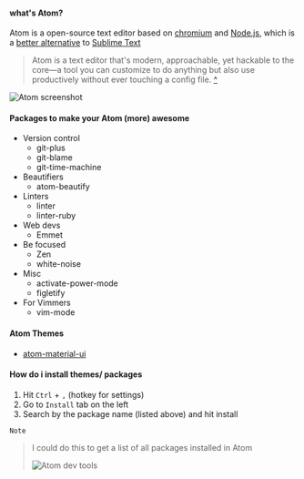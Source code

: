 #### what's Atom?
  Atom is a open-source text editor based on [chromium](https://www.chromium.org/ "Open-source google chrome browser project") and [Node.js](https://nodejs.org/en/ "JavaScript runtime built on Chrome's V8 JavaScript engine. "), which is a [better alternative][?] to [Sublime Text](https://www.sublimetext.com/ "Sublime text editor")

  > Atom is a text editor that's modern, approachable, yet hackable to the core—a tool you can customize to do anything but also use productively without ever touching a config file. [^]

![Atom screenshot](https://www.dropbox.com/s/g4ecyxeuswx9d35/atom-material-light.png?dl=1)

#### Packages to make your Atom (more) awesome

* Version control
  - git-plus
  - git-blame
  - git-time-machine
* Beautifiers
  - atom-beautify
* Linters
  - linter
  - linter-ruby
* Web devs
  - Emmet
* Be focused
  - Zen
  - white-noise
* Misc
  - activate-power-mode
  - figletify
* For Vimmers
  - vim-mode

#### Atom Themes
  * [atom-material-ui](https://atom.io/themes/atom-material-ui)

#### How do i install themes/ packages
 1. Hit `Ctrl` + `,` (hotkey for settings)
 2. Go to `Install` tab on the left
 3. Search by the package name (listed above) and hit install

`Note`
> I could do this to get a list of all packages installed in Atom
>
>  ![Atom dev tools](https://www.dropbox.com/s/gk1ji9fc6eww7q8/atom-is-awesome.png?dl=1)

[^]: https://atom.io "Atom editor official website"
[?]: https://web-design-weekly.com/2015/07/30/atom-vs-sublime/ "although Sublime Text is faster than Atom"
